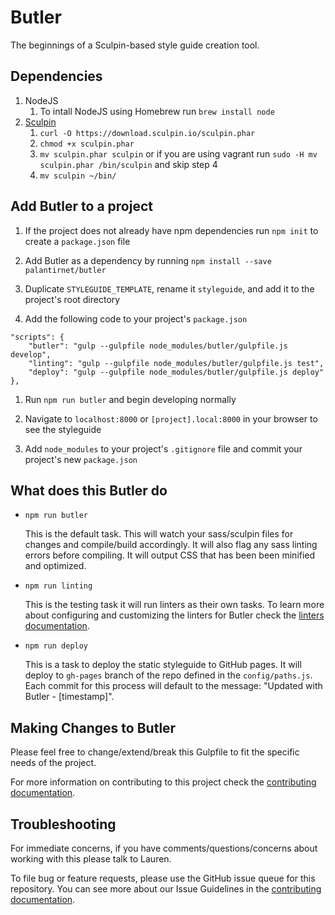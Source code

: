 # Butler
The beginnings of a Sculpin-based style guide creation tool. 

## Dependencies
1. NodeJS 
   1. To intall NodeJS using Homebrew run `brew install node` 
1. [Sculpin](https://sculpin.io/getstarted/)
    1. `curl -O https://download.sculpin.io/sculpin.phar`
    2. `chmod +x sculpin.phar`
    3. `mv sculpin.phar sculpin` or if you are using vagrant run `sudo -H mv sculpin.phar /bin/sculpin` and skip step 4
    4. `mv sculpin ~/bin/` 

## Add Butler to a project
1.   If the project does not already have npm dependencies run `npm init` to create a `package.json` file

1.   Add Butler as a dependency by running `npm install --save palantirnet/butler`

1.  Duplicate `STYLEGUIDE_TEMPLATE`, rename it `styleguide`, and add it to the project's root directory

1.  Add the following code to your project's `package.json`

````
"scripts": {
	"butler": "gulp --gulpfile node_modules/butler/gulpfile.js develop",
	"linting": "gulp --gulpfile node_modules/butler/gulpfile.js test",
	"deploy": "gulp --gulpfile node_modules/butler/gulpfile.js deploy"
},
````

1.  Run `npm run butler` and begin developing normally

1.  Navigate to `localhost:8000` or `[project].local:8000` in your browser to see the styleguide

1.  Add `node_modules` to your project's `.gitignore` file and commit your project's new `package.json`

## What does this Butler do
*  `npm run butler` 
    
    This is the default task. This will watch your sass/sculpin files for changes and compile/build accordingly. It will also flag any sass linting errors before compiling. It will output CSS that has been been minified and optimized. 

*  `npm run linting`

    This is the testing task it will run linters as their own tasks. To learn more about configuring and customizing the linters for Butler check the [linters documentation](/docs/LINTERS.md).

*   `npm run deploy`

    This is a task to deploy the static styleguide to GitHub pages. It will deploy to `gh-pages` branch of the repo defined in the `config/paths.js`. Each commit for this process will default to the message: "Updated with Butler - [timestamp]". 

## Making Changes to Butler
Please feel free to change/extend/break this Gulpfile to fit the specific needs of the project.

For more information on contributing to this project check the [contributing documentation](/docs/CONTRIBUTING.md).

## Troubleshooting
For immediate concerns, if you have comments/questions/concerns about working with this please talk to Lauren.

To file bug or feature requests, please use the GitHub issue queue for this repository. You can see more about our Issue Guidelines in the [contributing documentation](/docs/CONTRIBUTING.md).
